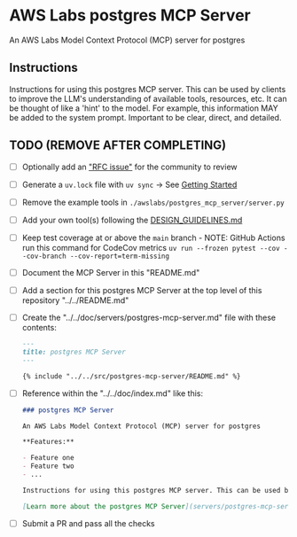 # AWS Labs postgres MCP Server

An AWS Labs Model Context Protocol (MCP) server for postgres

## Instructions

Instructions for using this postgres MCP server. This can be used by clients to improve the LLM's understanding of available tools, resources, etc. It can be thought of like a 'hint' to the model. For example, this information MAY be added to the system prompt. Important to be clear, direct, and detailed.

## TODO (REMOVE AFTER COMPLETING)

* [ ] Optionally add an ["RFC issue"](https://github.com/awslabs/mcp/issues) for the community to review
* [ ] Generate a `uv.lock` file with `uv sync` -> See [Getting Started](https://docs.astral.sh/uv/getting-started/)
* [ ] Remove the example tools in `./awslabs/postgres_mcp_server/server.py`
* [ ] Add your own tool(s) following the [DESIGN_GUIDELINES.md](https://github.com/awslabs/mcp/blob/main/DESIGN_GUIDELINES.md)
* [ ] Keep test coverage at or above the `main` branch - NOTE: GitHub Actions run this command for CodeCov metrics `uv run --frozen pytest --cov --cov-branch --cov-report=term-missing`
* [ ] Document the MCP Server in this "README.md"
* [ ] Add a section for this postgres MCP Server at the top level of this repository "../../README.md"
* [ ] Create the "../../doc/servers/postgres-mcp-server.md" file with these contents:

    ```markdown
    ---
    title: postgres MCP Server
    ---

    {% include "../../src/postgres-mcp-server/README.md" %}
    ```
  
* [ ] Reference within the "../../doc/index.md" like this:

    ```markdown
    ### postgres MCP Server
    
    An AWS Labs Model Context Protocol (MCP) server for postgres
    
    **Features:**
    
    - Feature one
    - Feature two
    - ...

    Instructions for using this postgres MCP server. This can be used by clients to improve the LLM's understanding of available tools, resources, etc. It can be thought of like a 'hint' to the model. For example, this information MAY be added to the system prompt. Important to be clear, direct, and detailed.
    
    [Learn more about the postgres MCP Server](servers/postgres-mcp-server.md)
    ```

* [ ] Submit a PR and pass all the checks
